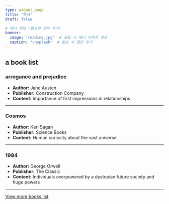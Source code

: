 ```yaml
---
type: widget_page
title: "독서"
draft: false

# 배너 정보 (필요한 경우 추가)
banner:
  image: 'reading.jpg'  # 필요 시 배너 이미지 경로
  caption: "unsplash"  # 필요 시 캡션 추가
---
```


## a book list

### arrogance and prejudice
- **Author:** Jane Austen  
- **Publisher:** Construction Company  
- **Content:** Importance of first impressions in relationships

---

### Cosmos
- **Author:** Karl Sagan  
- **Publisher:** Science Books  
- **Content:** Human curiosity about the vast universe

---

### 1984
- **Author:** George Orwell  
- **Publisher:** The Classic  
- **Content:** Individuals overpowered by a dystopian future society and huge powers

---

[View more books list](https://bead-hornet-56a.notion.site/My-book-List-a4f24f3ec3794b76827d5f0b02cc4427?pvs=4) <!-- 링크 추가 -->
